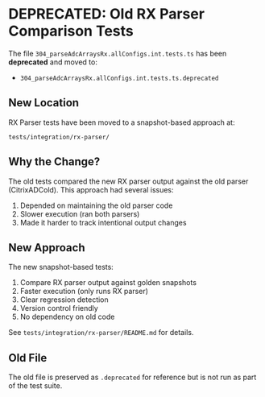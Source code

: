 # DEPRECATED: Old RX Parser Comparison Tests

The file `304_parseAdcArraysRx.allConfigs.int.tests.ts` has been **deprecated** and moved to:
- `304_parseAdcArraysRx.allConfigs.int.tests.ts.deprecated`

## New Location

RX Parser tests have been moved to a snapshot-based approach at:
```
tests/integration/rx-parser/
```

## Why the Change?

The old tests compared the new RX parser output against the old parser (CitrixADCold). This approach had several issues:
1. Depended on maintaining the old parser code
2. Slower execution (ran both parsers)
3. Made it harder to track intentional output changes

## New Approach

The new snapshot-based tests:
1. Compare RX parser output against golden snapshots
2. Faster execution (only runs RX parser)
3. Clear regression detection
4. Version control friendly
5. No dependency on old code

See `tests/integration/rx-parser/README.md` for details.

## Old File

The old file is preserved as `.deprecated` for reference but is not run as part of the test suite.
